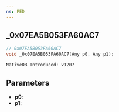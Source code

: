 ```yaml
---
ns: PED
---
```

## _0x07EA5B053FA60AC7

```c
// 0x07EA5B053FA60AC7
void _0x07EA5B053FA60AC7(Any p0, Any p1);
```

```
NativeDB Introduced: v1207
```

## Parameters
* **p0**:
* **p1**:
